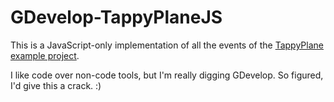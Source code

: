 # GDevelop-TappyPlaneJS

This is a JavaScript-only implementation of all the events of the [TappyPlane example project](https://gdevelop.io/game-example/free/tappy-plane).

I like code over non-code tools, but I'm really digging GDevelop. So figured, I'd give this a crack. :)